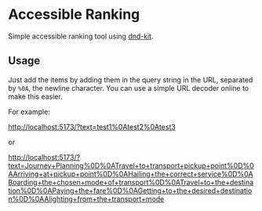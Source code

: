 # Accessible Ranking

Simple accessible ranking tool using [dnd-kit](https://dndkit.com/).

## Usage

Just add the items by adding them in the query string in the URL, separated by `%0A`, the newline character. You can use a simple URL decoder online to make this easier.

For example:

[http://localhost:5173/?text=test1%0Atest2%0Atest3](http://localhost:5173/?text=test1%0Atest2%0Atest3)

or

[http://localhost:5173/?text=Journey+Planning%0D%0ATravel+to+transport+pickup+point%0D%0AArriving+at+pickup+point%0D%0AHailing+the+correct+service%0D%0ABoarding+the+chosen+mode+of+transport%0D%0ATravel+to+the+destination%0D%0APaying+the+fare%0D%0AGetting+to+the+desired+destination%0D%0AAlighting+from+the+transport+mode](http://localhost:5173/?text=Journey+Planning%0D%0ATravel+to+transport+pickup+point%0D%0AArriving+at+pickup+point%0D%0AHailing+the+correct+service%0D%0ABoarding+the+chosen+mode+of+transport%0D%0ATravel+to+the+destination%0D%0APaying+the+fare%0D%0AGetting+to+the+desired+destination%0D%0AAlighting+from+the+transport+mode)
